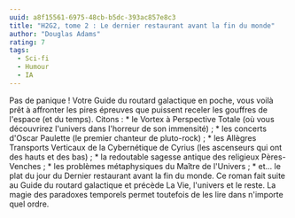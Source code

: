 ```yaml
---
uuid: a8f15561-6975-48cb-b5dc-393ac857e8c3
title: "H2G2, tome 2 : Le dernier restaurant avant la fin du monde"
author: "Douglas Adams"
rating: 7
tags:
  - Sci-fi
  - Humour
  - IA
---
```


Pas de panique ! Votre Guide du routard galactique en poche, vous voilà prêt à affronter les pires épreuves que puissent receler les gouffres de l'espace (et du temps). Citons : * le Vortex à Perspective Totale (où vous découvrirez l'univers dans l'horreur de son immensité) ; * les concerts d'Oscar Paulette (le premier chanteur de pluto-rock) ; * les Allègres Transports Verticaux de la Cybernétique de Cyrius (les ascenseurs qui ont des hauts et des bas) ; * la redoutable sagesse antique des religieux Pères-Venches ; * les problèmes métaphysiques du Maître de l'Univers ; * et... le plat du jour du Dernier restaurant avant la fin du monde. Ce roman fait suite au Guide du routard galactique et précède La Vie, l'univers et le reste. La magie des paradoxes temporels permet toutefois de les lire dans n'importe quel ordre.